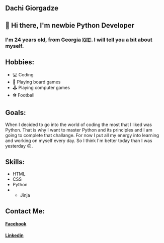 ##  Dachi Giorgadze

## 👋 Hi there, I'm newbie Python Developer

### I'm 24 years old, from Georgia 🇬🇪. I will tell you a bit about myself.

## Hobbies:
- 💻 Coding
- 🎲 Playing board games
- 🕹️ Playing computer games
- ⚽ Football

## Goals:
When I decided to go into the world of coding the most that I liked was Python.
That is why I want to master Python and its principles and I am going to complete that challange.
For now I put all my energy into learning and working on myself every day.
So I think I'm better today than I was yesterday 🙃.

## Skills:
- <div style="display: flex; align-items: center"><span style="margin-right: 1rem">HTML</span><img src="https://cdn.pixabay.com/photo/2017/08/05/11/16/logo-2582748_960_720.png" style="width: 1rem; margin-left: 1rem"></div>
- <div style="display: flex; align-items: center"><span style="margin-right: 1rem">CSS</span><img src="https://cdn.pixabay.com/photo/2017/08/05/11/16/logo-2582747_1280.png" style="width: 1rem; margin-left: 1rem"></div>
- <div style="display: flex; align-items: center"> <span style="margin-right: 1rem">Python</span><img src="https://www.jing.fm/clipimg/full/53-537670_python-png-file-python-logo-png.png" style="width: 1rem; margin-left: 1rem"></div>
- - <div style="display: flex; align-items: center"> <span style="margin-right: 1rem">Jinja</span><img src="https://quintagroup.com/cms/python/images/jinja2.png/@@images/image.png" style="width: 1rem; margin-left: 1rem"></div>


## Contact Me:

#### <a href="https://www.facebook.com/dachigiorgadzee/" target="_blank">Facebook</a>
#### <a href="https://ge.linkedin.com/in/dachi-giorgadze-8a4101185" target="_blank">Linkedin</a>
